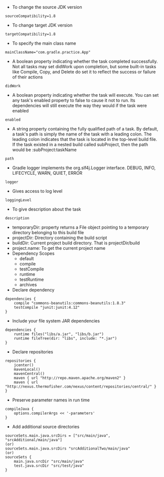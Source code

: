 * To change the source JDK version
```
sourceCompatibility=1.8
```
* To change target JDK version
```
targetCompatibility=1.8
```
* To specify the main class name
```
mainClassName="com.gradle.practice.App"
```
* A boolean property indicating whether the task completed successfully. Not all tasks may set didWork upon completion, but some built-in tasks like Compile, Copy, and Delete do set it to reflect the success or failure of their actions
```
didWork
```
* A boolean property indicating whether the task will execute. You can set any task's enabled property to false to cause it not to run. Its dependencies will still execute the way they would if the task were enabled
```
enabled
```
* A string property containing the fully qualified path of a task. By default, a task's path is simply the name of the task with a leading colon. The leading colon indicates that the task is located in the top-level build file. If the task existed in a nested build called subProject, then the path would be :subProject:taskName
```
path
```
* Gradle logger implements the org.slf4j.Logger interface. DEBUG, INFO, LIFECYCLE, WARN, QUIET, ERROR
```
logger
```
* Gives access to log level
```
loggingLevel
```
* To give description about the task
```
description
```
* temporaryDir: property returns a File object pointing to a temporary directory belonging to this build file
* projectDir: Directory containing the build script
* buildDir: Current project build directory. That is projectDir/build
* project.name: To get the current project name
* Dependency Scopes
	* default
	* compile
	* testCompile
	* runtime
	* testRuntime
	* archives
* Declare dependency
```
dependencies {
	compile "commons-beanutils:commons-beanutils:1.8.3" 
	testCompile "junit:junit:4.12" 
}
```
* Include your file system JAR dependencies
```
dependencies {
	runtime files("libs/a.jar", "libs/b.jar")   
	runtime fileTree(dir: "libs", include: "*.jar") 
}
```
* Declare repositories
```
repositories {
	jcenter() 
	mavenLocal() 
	mavenCentral() 
	maven { url "http://repo.maven.apache.org/maven2" } 
	maven { url "http://nexus.thermofisher.com/nexus/content/repositories/central/" } }
```
* Preserve parameter names in run time
```
compileJava {
	options.compilerArgs << '-parameters' 
}
```
* Add additional source directories
```
sourceSets.main.java.srcDirs = ["src/main/java", "srcAdditional/main/java"]
(or)
sourceSets.main.java.srcDirs "srcAdditionalTwo/main/java"
(or)
sourceSets {
	main.java.srcDir "src/main/java"
	test.java.srcDir "src/test/java"
}
```